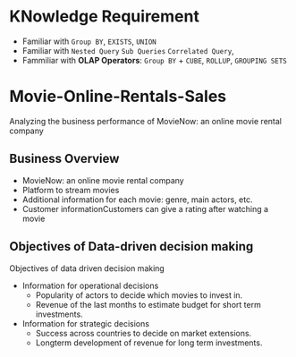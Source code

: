 # KNowledge Requirement
- Familiar with ```Group BY```, ```EXISTS```,  ```UNION```
- Familiar with ```Nested Query``` ```Sub Queries``` ```Correlated Query```,
- Fammiliar with **OLAP Operators**: ```Group BY``` +  ```CUBE```,  ```ROLLUP```,  ```GROUPING SETS```
# Movie-Online-Rentals-Sales
Analyzing the business performance of MovieNow: an online movie rental company

## Business Overview 
- MovieNow: an online movie rental company
- Platform to stream movies
- Additional information for each movie: genre, main actors, etc.
- Customer informationCustomers can give a rating after watching a movie

## Objectives of Data-driven decision making
Objectives of data driven decision making
- Information for operational decisions
  - Popularity of actors to decide which movies to invest in.
  - Revenue of the last months to estimate budget for short term investments.
- Information for strategic decisions
  - Success across countries to decide on market extensions.
  - Longterm development of revenue for long term investments.
